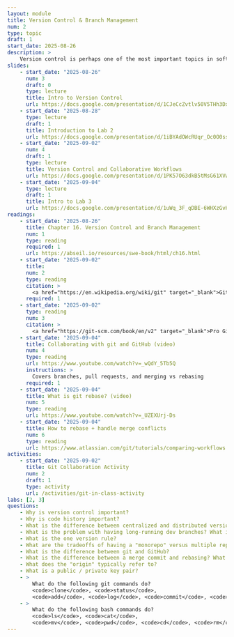 ```yaml
---
layout: module
title: Version Control & Branch Management
num: 2
type: topic
draft: 1
start_date: 2025-08-26
description: >
    Version control is perhaps one of the most important topics in software engineering. Version control systems allow teams to collaborate on projects, review one another's code, experiment with new features and ideas, and revert to previous versions when needed. In this unit, we will explore different approaches that teams might take to organize their code repositories. We will also do various hands-on activities so that you can familiarize yourself with bash and git commands.
slides: 
    - start_date: "2025-08-26"
      num: 3
      draft: 0
      type: lecture
      title: Intro to Version Control
      url: https://docs.google.com/presentation/d/1CJeCcZvtlv50V5THh3DxDZvRROZXIno9/edit?usp=sharing&ouid=113376576186080604800&rtpof=true&sd=true
    - start_date: "2025-08-28"
      type: lecture
      draft: 1
      title: Introduction to Lab 2
      url: https://docs.google.com/presentation/d/1iBYAdOWcRUqr_Oc0O0ss0F0PFG2ulR9g/edit?usp=sharing&ouid=113376576186080604800&rtpof=true&sd=true
    - start_date: "2025-09-02"
      num: 4
      draft: 1
      type: lecture
      title: Version Control and Collaborative Workflows
      url: https://docs.google.com/presentation/d/1PK57O63dkB5tMsG61XVw8PcER1P9dh_O/edit?usp=sharing&ouid=113376576186080604800&rtpof=true&sd=true
    - start_date: "2025-09-04"
      type: lecture
      draft: 1
      title: Intro to Lab 3
      url: https://docs.google.com/presentation/d/1uWq_3F_qDBE-6WHXzGvH3LlM8uIieaqk/edit?usp=sharing&ouid=113376576186080604800&rtpof=true&sd=true
readings: 
    - start_date: "2025-08-26"
      title: Chapter 16. Version Control and Branch Management
      num: 1
      type: reading
      required: 1
      url: https://abseil.io/resources/swe-book/html/ch16.html
    - start_date: "2025-09-02"
      title: 
      num: 2
      type: reading
      citation: > 
        <a href="https://en.wikipedia.org/wiki/git" target="_blank">Git Wikipedia article </a><br>Read the "History" and "Characteristics" sections.
      required: 1
    - start_date: "2025-09-02"
      type: reading
      num: 3
      citation: >
        <a href="https://git-scm.com/book/en/v2" target="_blank">Pro Git book</a><br>The Pro Git book provides some useful context and conceptual models, particularly 2.1-2.5, 3.1-3.1, and 3.6.
    - start_date: "2025-09-04"
      title: Collaborating with git and GitHub (video)
      num: 4
      type: reading
      url: https://www.youtube.com/watch?v=_wQdY_5Tb5Q
      instructions: > 
        Covers branches, pull requests, and merging vs rebasing
      required: 1
    - start_date: "2025-09-04"
      title: What is git rebase? (video)
      num: 5
      type: reading
      url: https://www.youtube.com/watch?v=_UZEXUrj-Ds
    - start_date: "2025-09-04"
      title: How to rebase + handle merge conflicts
      num: 6
      type: reading
      url: https://www.atlassian.com/git/tutorials/comparing-workflows
activities:
    - start_date: "2025-09-02"
      title: Git Collaboration Activity
      num: 2
      draft: 1
      type: activity
      url: /activities/git-in-class-activity
labs: [2, 3]
questions:
    - Why is version control important?
    - Why is code history important?
    - What is the difference between centralized and distributed version control?
    - What is the problem with having long-running dev branches? What is the solution?
    - What is the one version rule?
    - What are the tradeoffs of having a "monorepo" versus multiple repos?
    - What is the difference between git and GitHub?
    - What is the difference between a merge commit and rebasing? What would you want to do one over the other (i.e., what are the the tradeoffs of each)?
    - What does the "origin" typically refer to?
    - What is a public / private key pair?
    - > 
        What do the following git commands do? 
        <code>clone</code>, <code>status</code>,
        <code>add</code>, <code>log</code>, <code>commit</code>, <code>push</code>, <code>pull</code>, <code>merge</code>, <code>rebase</code>
    - > 
        What do the following bash commands do? 
        <code>ls</code>, <code>cat</code>,
        <code>mv</code>, <code>pwd</code>, <code>cd</code>, <code>rm</code>
---
```




